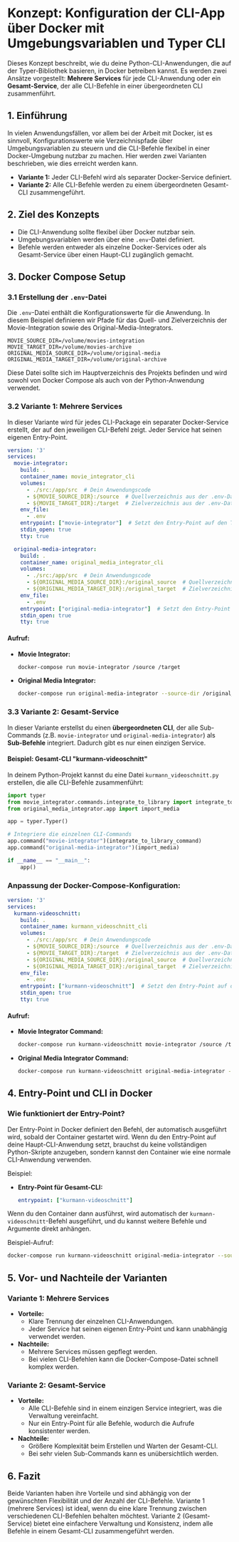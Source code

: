 # Konzept: Konfiguration der CLI-App über Docker mit Umgebungsvariablen und Typer CLI

Dieses Konzept beschreibt, wie du deine Python-CLI-Anwendungen, die auf der Typer-Bibliothek basieren, in Docker betreiben kannst. Es werden zwei Ansätze vorgestellt: **Mehrere Services** für jede CLI-Anwendung oder ein **Gesamt-Service**, der alle CLI-Befehle in einer übergeordneten CLI zusammenführt.

## 1. Einführung

In vielen Anwendungsfällen, vor allem bei der Arbeit mit Docker, ist es sinnvoll, Konfigurationswerte wie Verzeichnispfade über Umgebungsvariablen zu steuern und die CLI-Befehle flexibel in einer Docker-Umgebung nutzbar zu machen. Hier werden zwei Varianten beschrieben, wie dies erreicht werden kann.

- **Variante 1:** Jeder CLI-Befehl wird als separater Docker-Service definiert.
- **Variante 2:** Alle CLI-Befehle werden zu einem übergeordneten Gesamt-CLI zusammengeführt.

## 2. Ziel des Konzepts

- Die CLI-Anwendung sollte flexibel über Docker nutzbar sein.
- Umgebungsvariablen werden über eine `.env`-Datei definiert.
- Befehle werden entweder als einzelne Docker-Services oder als Gesamt-Service über einen Haupt-CLI zugänglich gemacht.

## 3. Docker Compose Setup

### 3.1 Erstellung der `.env`-Datei

Die `.env`-Datei enthält die Konfigurationswerte für die Anwendung. In diesem Beispiel definieren wir Pfade für das Quell- und Zielverzeichnis der Movie-Integration sowie des Original-Media-Integrators.

```env
MOVIE_SOURCE_DIR=/volume/movies-integration
MOVIE_TARGET_DIR=/volume/movies-archive
ORIGINAL_MEDIA_SOURCE_DIR=/volume/original-media
ORIGINAL_MEDIA_TARGET_DIR=/volume/original-archive
```

Diese Datei sollte sich im Hauptverzeichnis des Projekts befinden und wird sowohl von Docker Compose als auch von der Python-Anwendung verwendet.

### 3.2 Variante 1: Mehrere Services

In dieser Variante wird für jedes CLI-Package ein separater Docker-Service erstellt, der auf den jeweiligen CLI-Befehl zeigt. Jeder Service hat seinen eigenen Entry-Point.

```yaml
version: '3'
services:
  movie-integrator:
    build: .
    container_name: movie_integrator_cli
    volumes:
      - ./src:/app/src  # Dein Anwendungscode
      - ${MOVIE_SOURCE_DIR}:/source  # Quellverzeichnis aus der .env-Datei
      - ${MOVIE_TARGET_DIR}:/target  # Zielverzeichnis aus der .env-Datei
    env_file:
      - .env
    entrypoint: ["movie-integrator"]  # Setzt den Entry-Point auf den Typer-CLI-Befehl
    stdin_open: true
    tty: true

  original-media-integrator:
    build: .
    container_name: original_media_integrator_cli
    volumes:
      - ./src:/app/src  # Dein Anwendungscode
      - ${ORIGINAL_MEDIA_SOURCE_DIR}:/original_source  # Quellverzeichnis
      - ${ORIGINAL_MEDIA_TARGET_DIR}:/original_target  # Zielverzeichnis
    env_file:
      - .env
    entrypoint: ["original-media-integrator"]  # Setzt den Entry-Point auf den Typer-CLI-Befehl
    stdin_open: true
    tty: true
```

#### Aufruf:
- **Movie Integrator:**
  ```bash
  docker-compose run movie-integrator /source /target
  ```

- **Original Media Integrator:**
  ```bash
  docker-compose run original-media-integrator --source-dir /original_source --destination-dir /original_target
  ```

### 3.3 Variante 2: Gesamt-Service

In dieser Variante erstellst du einen **übergeordneten CLI**, der alle Sub-Commands (z.B. `movie-integrator` und `original-media-integrator`) als **Sub-Befehle** integriert. Dadurch gibt es nur einen einzigen Service.

#### Beispiel: Gesamt-CLI "kurmann-videoschnitt"

In deinem Python-Projekt kannst du eine Datei `kurmann_videoschnitt.py` erstellen, die alle CLI-Befehle zusammenführt:

```python
import typer
from movie_integrator.commands.integrate_to_library import integrate_to_library_command
from original_media_integrator.app import import_media

app = typer.Typer()

# Integriere die einzelnen CLI-Commands
app.command("movie-integrator")(integrate_to_library_command)
app.command("original-media-integrator")(import_media)

if __name__ == "__main__":
    app()
```

### Anpassung der Docker-Compose-Konfiguration:

```yaml
version: '3'
services:
  kurmann-videoschnitt:
    build: .
    container_name: kurmann_videoschnitt_cli
    volumes:
      - ./src:/app/src  # Dein Anwendungscode
      - ${MOVIE_SOURCE_DIR}:/source  # Quellverzeichnis aus der .env-Datei für movie-integrator
      - ${MOVIE_TARGET_DIR}:/target  # Zielverzeichnis aus der .env-Datei für movie-integrator
      - ${ORIGINAL_MEDIA_SOURCE_DIR}:/original_source  # Quellverzeichnis für original-media-integrator
      - ${ORIGINAL_MEDIA_TARGET_DIR}:/original_target  # Zielverzeichnis für original-media-integrator
    env_file:
      - .env
    entrypoint: ["kurmann-videoschnitt"]  # Setzt den Entry-Point auf den Gesamt-CLI-Befehl
    stdin_open: true
    tty: true
```

#### Aufruf:
- **Movie Integrator Command:**
  ```bash
  docker-compose run kurmann-videoschnitt movie-integrator /source /target
  ```

- **Original Media Integrator Command:**
  ```bash
  docker-compose run kurmann-videoschnitt original-media-integrator --source-dir /original_source --destination-dir /original_target
  ```

## 4. Entry-Point und CLI in Docker

### Wie funktioniert der Entry-Point?

Der Entry-Point in Docker definiert den Befehl, der automatisch ausgeführt wird, sobald der Container gestartet wird. Wenn du den Entry-Point auf deine Haupt-CLI-Anwendung setzt, brauchst du keine vollständigen Python-Skripte anzugeben, sondern kannst den Container wie eine normale CLI-Anwendung verwenden.

Beispiel:
- **Entry-Point für Gesamt-CLI:**
  ```yaml
  entrypoint: ["kurmann-videoschnitt"]
  ```

Wenn du den Container dann ausführst, wird automatisch der `kurmann-videoschnitt`-Befehl ausgeführt, und du kannst weitere Befehle und Argumente direkt anhängen.

Beispiel-Aufruf:
```bash
docker-compose run kurmann-videoschnitt original-media-integrator --source-dir /source --destination-dir /target
```

## 5. Vor- und Nachteile der Varianten

### Variante 1: Mehrere Services
- **Vorteile:**
  - Klare Trennung der einzelnen CLI-Anwendungen.
  - Jeder Service hat seinen eigenen Entry-Point und kann unabhängig verwendet werden.
- **Nachteile:**
  - Mehrere Services müssen gepflegt werden.
  - Bei vielen CLI-Befehlen kann die Docker-Compose-Datei schnell komplex werden.

### Variante 2: Gesamt-Service
- **Vorteile:**
  - Alle CLI-Befehle sind in einem einzigen Service integriert, was die Verwaltung vereinfacht.
  - Nur ein Entry-Point für alle Befehle, wodurch die Aufrufe konsistenter werden.
- **Nachteile:**
  - Größere Komplexität beim Erstellen und Warten der Gesamt-CLI.
  - Bei sehr vielen Sub-Commands kann es unübersichtlich werden.

## 6. Fazit

Beide Varianten haben ihre Vorteile und sind abhängig von der gewünschten Flexibilität und der Anzahl der CLI-Befehle. Variante 1 (mehrere Services) ist ideal, wenn du eine klare Trennung zwischen verschiedenen CLI-Befehlen behalten möchtest. Variante 2 (Gesamt-Service) bietet eine einfachere Verwaltung und Konsistenz, indem alle Befehle in einem Gesamt-CLI zusammengeführt werden.
